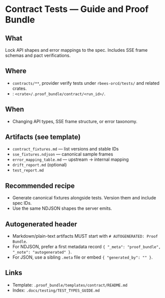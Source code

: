 # Contract Tests — Guide and Proof Bundle
## What
Lock API shapes and error mappings to the spec. Includes SSE frame schemas and pact verifications.
## Where
- `contracts/**`, provider verify tests under `rbees-orcd/tests/` and related crates.
- : `<crate>/.proof_bundle/contract/<run_id>/`.
## When
- Changing API types, SSE frame structure, or error taxonomy.
## Artifacts (see template)
- `contract_fixtures.md` — list versions and stable IDs
- `sse_fixtures.ndjson` — canonical sample frames
- `error_mapping_table.md` — upstream → internal mapping
- `drift_report.md` (optional)
- `test_report.md`
## Recommended recipe
- Generate canonical fixtures alongside tests. Version them and include spec IDs.
- Use the same NDJSON shapes the server emits.
## Autogenerated header
- Markdown/plain-text artifacts MUST start with `# AUTOGENERATED: Proof Bundle`.
- For NDJSON, prefer a first metadata record `{ "_meta": "proof_bundle", "_note": "autogenerated" }`.
- For JSON, use a sibling `.meta` file or embed `{ "generated_by": "" }`.
## Links
- Template: `.proof_bundle/templates/contract/README.md`
- Index: `.docs/testing/TEST_TYPES_GUIDE.md`
